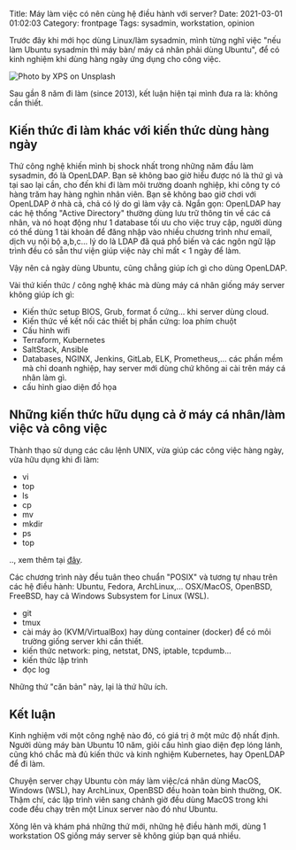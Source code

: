 Title: Máy làm việc có nên cùng hệ điều hành với server?
Date: 2021-03-01 01:02:03
Category: frontpage
Tags: sysadmin, workstation, opinion

Trước đây khi mới học dùng Linux/làm sysadmin, mình từng nghĩ việc "nếu làm
Ubuntu sysadmin thì máy bàn/ máy cá nhân phải dùng Ubuntu", để có kinh nghiệm
khi dùng hàng ngày ứng dụng cho công việc.


![Photo by <a href="https://unsplash.com/@xps?utm_source=unsplash&amp;utm_medium=referral&amp;utm_content=creditCopyText">XPS</a> on <a href="https://unsplash.com/@xps?utm_source=unsplash&amp;utm_medium=referral&amp;utm_content=creditCopyText">Unsplash</a>]({static}/images/xps.jpg)

Sau gần 8 năm đi làm (since 2013), kết luận hiện tại mình đưa ra là: không
cần thiết.

## Kiến thức đi làm khác với kiến thức dùng hàng ngày
Thứ công nghệ khiến mình bị shock nhất trong những năm đầu làm sysadmin,
đó là OpenLDAP. Bạn sẽ không bao giờ hiểu được nó là thứ gì và tại sao lại cần,
cho đến khi đi làm môi trường doanh nghiệp, khi công ty có hàng trăm hay hàng
nghìn nhân viên. Bạn sẽ không bao giờ chơi với OpenLDAP ở nhà cả, chả có lý do
gì làm vậy cả.
Ngắn gọn: OpenLDAP hay các hệ thống "Active Directory" thường dùng lưu trữ
thông tin về các cá nhân, và nó hoạt động như 1 database tối ưu cho việc truy
cập, người dùng có thể dùng 1 tài khoản để đăng nhập vào nhiều chương trình
như email, dịch vụ nội bộ a,b,c... lý do là LDAP đã quá phổ biến và các
ngôn ngữ lập trình đều có sẵn thư viện giúp việc này chỉ mất < 1 ngày để làm.

Vậy nên cả ngày dùng Ubuntu, cũng chẳng giúp ích gì cho dùng OpenLDAP.

Vài thứ kiến thức / công nghệ khác mà dùng máy cá nhân giống máy server không
giúp ích gì:

- Kiến thức setup BIOS, Grub, format ổ cứng... khi server dùng cloud.
- Kiến thức về kết nối các thiết bị phần cứng: loa phím chuột
- Cấu hình wifi
- Terraform, Kubernetes
- SaltStack, Ansible
- Databases, NGINX, Jenkins, GitLab, ELK, Prometheus,...
  các phần mềm mà chỉ doanh nghiệp,
  hay server mới dùng chứ không ai cài trên máy cá nhân làm gì.
- cấu hình giao diện đồ họa

## Những kiến thức hữu dụng cả ở máy cá nhân/làm việc và công việc
Thành thạo sử dụng các câu lệnh UNIX, vừa giúp các công việc hàng ngày, vừa
hữu dụng khi đi làm:

- vi
- top
- ls
- cp
- mv
- mkdir
- ps
- top

.., xem thêm tại [đây](https://www.familug.org/2014/11/cmd-linux-utilities-co-gi-can-thiet.html).

Các chương trình này đều tuân theo chuẩn "POSIX" và tương tự nhau trên các
hệ điều hành: Ubuntu, Fedora, ArchLinux,... OSX/MacOS, OpenBSD, FreeBSD,
hay cả Windows Subsystem for Linux (WSL).

- git
- tmux
- cài máy ảo (KVM/VirtualBox) hay dùng container (docker) để có môi trường
  giống server khi cần thiết.
- kiến thức network: ping, netstat, DNS, iptable, tcpdumb...
- kiến thức lập trình
- đọc log

Những thứ "căn bản" này, lại là thứ hữu ích.

## Kết luận
Kinh nghiệm với một công nghệ nào đó, có giá trị ở một mức độ nhất định.
Người dùng máy bàn Ubuntu 10 năm, giỏi cấu hình giao diện đẹp lóng lánh,
cũng khó chắc mà đủ kiến thức và kinh nghiệm Kubernetes, hay OpenLDAP để đi làm.

Chuyện server chạy Ubuntu còn máy làm việc/cá nhân dùng MacOS, Windows (WSL),
hay ArchLinux, OpenBSD đều hoàn toàn bình thường, OK. Thậm chí, các lập trình
viên sang chảnh giờ đều dùng MacOS trong khi code đều chạy trên một Linux server
nào đó như Ubuntu.

Xông lên và khám phá những thứ mới, những hệ điều hành mới, dùng 1 workstation
OS giống máy server sẽ không giúp bạn quá nhiều.
